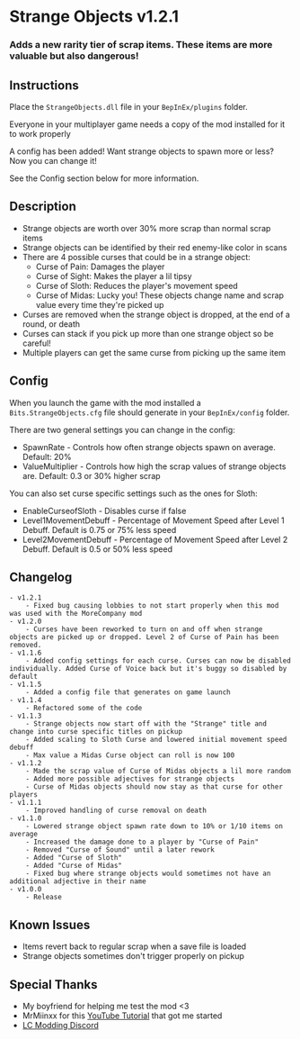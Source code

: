 # Strange Objects v1.2.1
### Adds a new rarity tier of scrap items. These items are more valuable but also dangerous!

## Instructions
Place the ```StrangeObjects.dll``` file in your ```BepInEx/plugins``` folder.

Everyone in your multiplayer game needs a copy of the mod installed for it to work properly

A config has been added! Want strange objects to spawn more or less? Now you can change it!

See the Config section below for more information.

## Description
- Strange objects are worth over 30% more scrap than normal scrap items
- Strange objects can be identified by their red enemy-like color in scans
- There are 4 possible curses that could be in a strange object:
    - Curse of Pain: Damages the player
    - Curse of Sight: Makes the player a lil tipsy
    - Curse of Sloth: Reduces the player's movement speed
    - Curse of Midas: Lucky you! These objects change name and scrap value every time they're picked up
- Curses are removed when the strange object is dropped, at the end of a round, or death
- Curses can stack if you pick up more than one strange object so be careful!
- Multiple players can get the same curse from picking up the same item

## Config
When you launch the game with the mod installed a ```Bits.StrangeObjects.cfg``` file should generate in your ```BepInEx/config``` folder.

There are two general settings you can change in the config:
- SpawnRate - Controls how often strange objects spawn on average. Default: 20%
- ValueMultiplier - Controls how high the scrap values of strange objects are. Default: 0.3 or 30% higher scrap

You can also set curse specific settings such as the ones for Sloth:
- EnableCurseofSloth - Disables curse if false
- Level1MovementDebuff - Percentage of Movement Speed after Level 1 Debuff. Default is 0.75 or 75% less speed
- Level2MovementDebuff - Percentage of Movement Speed after Level 2 Debuff. Default is 0.5 or 50% less speed

## Changelog
    - v1.2.1
        - Fixed bug causing lobbies to not start properly when this mod was used with the MoreCompany mod
    - v1.2.0
        - Curses have been reworked to turn on and off when strange objects are picked up or dropped. Level 2 of Curse of Pain has been removed.
    - v1.1.6
        - Added config settings for each curse. Curses can now be disabled individually. Added Curse of Voice back but it's buggy so disabled by default
    - v1.1.5
        - Added a config file that generates on game launch
    - v1.1.4
        - Refactored some of the code
    - v1.1.3
        - Strange objects now start off with the "Strange" title and change into curse specific titles on pickup
        - Added scaling to Sloth Curse and lowered initial movement speed debuff
        - Max value a Midas Curse object can roll is now 100
    - v1.1.2
        - Made the scrap value of Curse of Midas objects a lil more random
        - Added more possible adjectives for strange objects
        - Curse of Midas objects should now stay as that curse for other players
    - v1.1.1
        - Improved handling of curse removal on death
    - v1.1.0
        - Lowered strange object spawn rate down to 10% or 1/10 items on average
        - Increased the damage done to a player by "Curse of Pain"
        - Removed "Curse of Sound" until a later rework
        - Added "Curse of Sloth"
        - Added "Curse of Midas"
        - Fixed bug where strange objects would sometimes not have an additional adjective in their name
    - v1.0.0
        - Release

## Known Issues
- Items revert back to regular scrap when a save file is loaded
- Strange objects sometimes don't trigger properly on pickup

## Special Thanks
- My boyfriend for helping me test the mod <3
- MrMiinxx for this [YouTube Tutorial](https://youtu.be/4Q7Zp5K2ywI?si=8dpUhJFCa6BvxkM5) that got me started
- [LC Modding Discord](https://discord.gg/ECvSzsPT7V)
